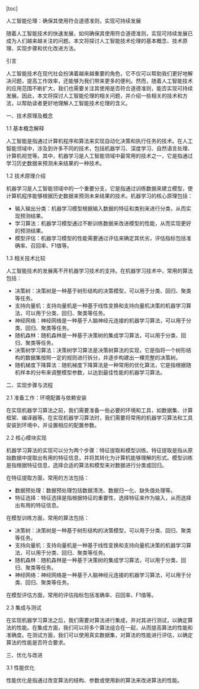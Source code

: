 
[toc]                    
                
                
人工智能伦理：确保其使用符合道德准则，实现可持续发展

随着人工智能技术的快速发展，如何确保其使用符合道德准则，实现可持续发展已成为人们越来越关注的问题。本文将探讨人工智能技术伦理的基本概念、技术原理、实现步骤和优化改进方法。

引言

人工智能技术在现代社会扮演着越来越重要的角色，它不仅可以帮助我们更好地解决问题，提高工作效率，还能够为我们带来更多的便利。然而，随着人工智能技术的应用范围不断扩大，我们也需要关注其使用是否符合道德准则，能否实现可持续发展。因此，本文将探讨人工智能伦理的相关问题，并介绍一些相关的技术和方法，以帮助读者更好地理解人工智能技术伦理的含义。

一、技术原理及概念

1.1 基本概念解释

人工智能是指通过计算机程序和算法来实现自动化决策和执行任务的技术。在人工智能领域中，涉及到许多不同的技术，包括机器学习、深度学习、自然语言处理、计算机视觉等。其中，机器学习是人工智能领域中最常用的技术之一，它是指通过学习历史数据来预测未来结果的一种技术。

1.2 技术原理介绍

机器学习是人工智能领域中的一个重要分支，它是指通过训练数据来建立模型，使计算机程序能够根据历史数据来预测未来结果的技术。机器学习的核心原理包括：

- 输入输出分类：机器学习模型根据输入数据的特征和类别来进行分类，从而实现预测结果。
- 学习算法：机器学习模型通过不断训练数据来改进模型的性能，从而实现更好的预测结果。
- 模型评估：机器学习模型的性能需要通过评估来确定其优劣，评估指标包括准确率、召回率、F1值等。

1.3 相关技术比较

人工智能技术的发展离不开机器学习技术的支持。在机器学习技术中，常用的算法包括：

- 决策树：决策树是一种基于树形结构的决策模型，可以用于分类、回归、聚类等任务。
- 支持向量机：支持向量机是一种基于线性变换和支持向量机决策的机器学习算法，可以用于分类、回归、聚类等任务。
- 神经网络：神经网络是一种基于人脑神经元连接的机器学习算法，可以用于分类、回归、聚类等任务。
- 随机森林：随机森林是一种基于决策树的集成学习算法，可以用于分类、回归、聚类等任务。
- 决策树学习算法：决策树学习算法是决策树算法的实现，它是指将一个树形结构的数据集按照一定的规则进行拆分，并逐步构建出一棵完整的决策树。
- 随机梯度下降算法：随机梯度下降算法是一种常用的优化算法，它是指根据随机样本的分布来调整模型参数，以达到最佳性能的机器学习算法。

二、实现步骤与流程

2.1 准备工作：环境配置与依赖安装

在实现机器学习算法之前，我们需要准备一些必要的环境和工具，如数据集、计算框架、编译器等。在实现机器学习算法时，我们需要将常用的机器学习算法和工具安装到环境中，并设置相应的配置参数。

2.2 核心模块实现

机器学习算法的实现可以分为两个步骤：特征提取和模型训练。特征提取是指从原始数据中提取出有用的特征信息，并将其转化为计算机能够理解的形式。模型训练是指根据特征信息，选择合适的算法和模型来对数据进行分类或回归。

在特征提取方面，常用的方法包括：

- 数据预处理：数据预处理包括数据清洗、数据归一化、缺失值处理等。
- 特征选择：特征选择是指根据特征的重要性，选择特征来作为输入，从而选择出有用的特征信息。

在模型训练方面，常用的算法包括：

- 决策树：决策树是一种基于树形结构的决策模型，可以用于分类、回归、聚类等任务。
- 支持向量机：支持向量机是一种基于线性变换和支持向量机决策的机器学习算法，可以用于分类、回归、聚类等任务。
- 随机森林：随机森林是一种基于决策树的集成学习算法，可以用于分类、回归、聚类等任务。
- 神经网络：神经网络是一种基于人脑神经元连接的机器学习算法，可以用于分类、回归、聚类等任务。

在模型评估方面，常用的评估指标包括准确率、召回率、F1值等。

2.3 集成与测试

在实现机器学习算法之后，我们需要对算法进行集成，并对其进行测试，以确定算法的性能。在集成方面，我们可以将多个算法组合在一起，从而提高算法的性能和准确度。在测试方面，我们可以使用真实数据集，对算法的性能进行评估，以确定算法的性能是否符合要求。

三、优化与改进

3.1 性能优化

性能优化是指通过改变算法的结构、参数或使用新的算法来改进算法的性能。

